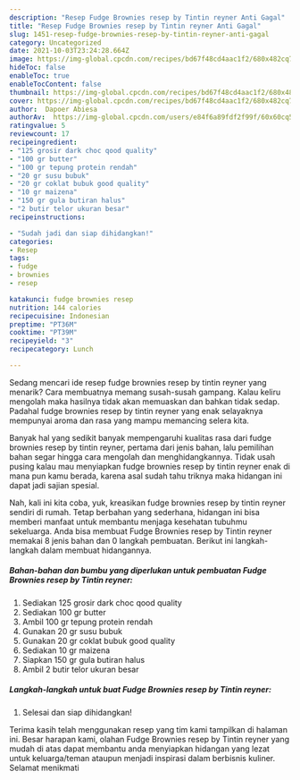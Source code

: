 ```yaml
---
description: "Resep Fudge Brownies resep by Tintin reyner Anti Gagal"
title: "Resep Fudge Brownies resep by Tintin reyner Anti Gagal"
slug: 1451-resep-fudge-brownies-resep-by-tintin-reyner-anti-gagal
category: Uncategorized
date: 2021-10-03T23:24:28.664Z
image: https://img-global.cpcdn.com/recipes/bd67f48cd4aac1f2/680x482cq70/fudge-brownies-resep-by-tintin-reyner-foto-resep-utama.jpg
hideToc: false
enableToc: true
enableTocContent: false
thumbnail: https://img-global.cpcdn.com/recipes/bd67f48cd4aac1f2/680x482cq70/fudge-brownies-resep-by-tintin-reyner-foto-resep-utama.jpg
cover: https://img-global.cpcdn.com/recipes/bd67f48cd4aac1f2/680x482cq70/fudge-brownies-resep-by-tintin-reyner-foto-resep-utama.jpg
author:  Dapoer Abiesa
authorAv:  https://img-global.cpcdn.com/users/e84f6a89fdf2f99f/60x60cq50/avatar.jpg
ratingvalue: 5
reviewcount: 17
recipeingredient:
- "125 grosir dark choc qood quality"
- "100 gr butter"
- "100 gr tepung protein rendah"
- "20 gr susu bubuk"
- "20 gr coklat bubuk good quality"
- "10 gr maizena"
- "150 gr gula butiran halus"
- "2 butir telor ukuran besar"
recipeinstructions:

- "Sudah jadi dan siap dihidangkan!"
categories:
- Resep
tags:
- fudge
- brownies
- resep

katakunci: fudge brownies resep 
nutrition: 144 calories
recipecuisine: Indonesian
preptime: "PT36M"
cooktime: "PT39M"
recipeyield: "3"
recipecategory: Lunch

---
```



Sedang mencari ide resep fudge brownies resep by tintin reyner yang menarik? Cara membuatnya memang susah-susah gampang. Kalau keliru mengolah maka hasilnya tidak akan memuaskan dan bahkan tidak sedap. Padahal fudge brownies resep by tintin reyner yang enak selayaknya mempunyai aroma dan rasa yang mampu memancing selera kita.




Banyak hal yang sedikit banyak mempengaruhi kualitas rasa dari fudge brownies resep by tintin reyner, pertama dari jenis bahan, lalu pemilihan bahan segar hingga cara mengolah dan menghidangkannya. Tidak usah pusing kalau mau menyiapkan fudge brownies resep by tintin reyner enak di mana pun kamu berada, karena asal sudah tahu triknya maka hidangan ini dapat jadi sajian spesial.


Nah, kali ini kita coba, yuk, kreasikan fudge brownies resep by tintin reyner sendiri di rumah. Tetap berbahan yang sederhana, hidangan ini bisa memberi manfaat untuk membantu menjaga kesehatan tubuhmu sekeluarga. Anda bisa membuat Fudge Brownies resep by Tintin reyner memakai 8 jenis bahan dan 0 langkah pembuatan. Berikut ini langkah-langkah dalam membuat hidangannya.

<!--inarticleads1-->

##### Bahan-bahan dan bumbu yang diperlukan untuk pembuatan Fudge Brownies resep by Tintin reyner:

1. Sediakan 125 grosir dark choc qood quality
1. Sediakan 100 gr butter
1. Ambil 100 gr tepung protein rendah
1. Gunakan 20 gr susu bubuk
1. Gunakan 20 gr coklat bubuk good quality
1. Sediakan 10 gr maizena
1. Siapkan 150 gr gula butiran halus
1. Ambil 2 butir telor ukuran besar




<!--inarticleads2-->

##### Langkah-langkah untuk buat Fudge Brownies resep by Tintin reyner:


1. Selesai dan siap dihidangkan!



Terima kasih telah menggunakan resep yang tim kami tampilkan di halaman ini. Besar harapan kami, olahan Fudge Brownies resep by Tintin reyner yang mudah di atas dapat membantu anda menyiapkan hidangan yang lezat untuk keluarga/teman ataupun menjadi inspirasi dalam berbisnis kuliner. Selamat menikmati
